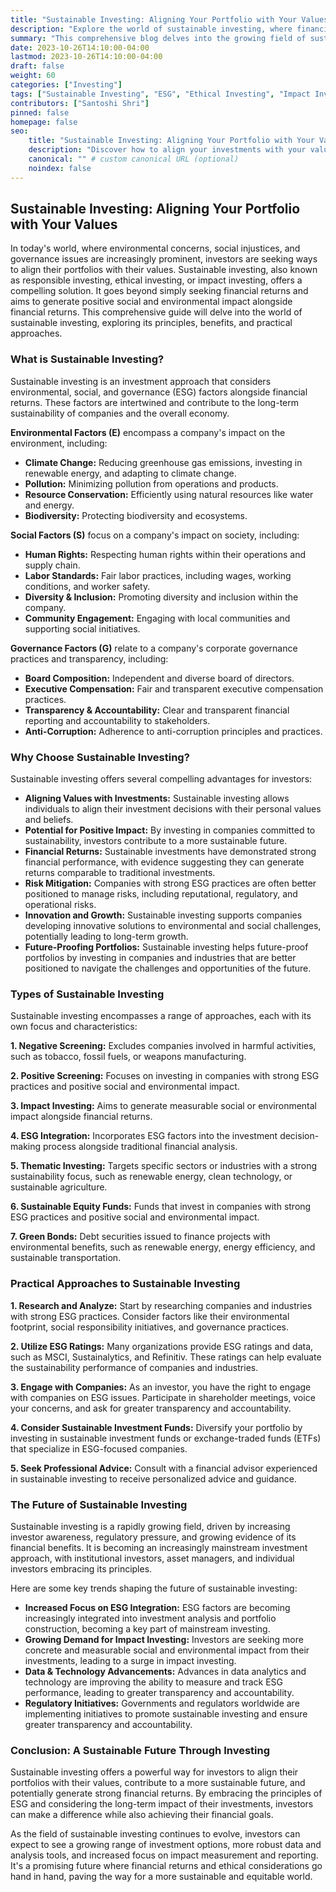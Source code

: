 ```yaml
---
title: "Sustainable Investing: Aligning Your Portfolio with Your Values"
description: "Explore the world of sustainable investing, where financial returns meet ethical considerations. Learn how to align your portfolio with your values and contribute to a more sustainable future."
summary: "This comprehensive blog delves into the growing field of sustainable investing, explaining its principles, benefits, and practical approaches. Discover how to invest in companies and projects that prioritize environmental, social, and governance (ESG) factors, creating a positive impact while generating returns."
date: 2023-10-26T14:10:00-04:00
lastmod: 2023-10-26T14:10:00-04:00
draft: false
weight: 60
categories: ["Investing"]
tags: ["Sustainable Investing", "ESG", "Ethical Investing", "Impact Investing", "Responsible Investing", "Green Investing"]
contributors: ["Santoshi Shri"]
pinned: false
homepage: false
seo:
    title: "Sustainable Investing: Aligning Your Portfolio with Your Values" # custom title (optional)
    description: "Discover how to align your investments with your values by exploring the world of sustainable investing and its key principles, benefits, and practical approaches." # custom description (recommended)
    canonical: "" # custom canonical URL (optional)
    noindex: false
---
```


## Sustainable Investing: Aligning Your Portfolio with Your Values

In today's world, where environmental concerns, social injustices, and governance issues are increasingly prominent, investors are seeking ways to align their portfolios with their values. Sustainable investing, also known as responsible investing, ethical investing, or impact investing, offers a compelling solution. It goes beyond simply seeking financial returns and aims to generate positive social and environmental impact alongside financial returns. This comprehensive guide will delve into the world of sustainable investing, exploring its principles, benefits, and practical approaches.

### What is Sustainable Investing?

Sustainable investing is an investment approach that considers environmental, social, and governance (ESG) factors alongside financial returns. These factors are intertwined and contribute to the long-term sustainability of companies and the overall economy. 

**Environmental Factors (E)** encompass a company's impact on the environment, including:

* **Climate Change:** Reducing greenhouse gas emissions, investing in renewable energy, and adapting to climate change.
* **Pollution:** Minimizing pollution from operations and products.
* **Resource Conservation:** Efficiently using natural resources like water and energy.
* **Biodiversity:** Protecting biodiversity and ecosystems.

**Social Factors (S)** focus on a company's impact on society, including:

* **Human Rights:** Respecting human rights within their operations and supply chain.
* **Labor Standards:** Fair labor practices, including wages, working conditions, and worker safety.
* **Diversity & Inclusion:** Promoting diversity and inclusion within the company.
* **Community Engagement:** Engaging with local communities and supporting social initiatives.

**Governance Factors (G)** relate to a company's corporate governance practices and transparency, including:

* **Board Composition:** Independent and diverse board of directors.
* **Executive Compensation:** Fair and transparent executive compensation practices.
* **Transparency & Accountability:** Clear and transparent financial reporting and accountability to stakeholders.
* **Anti-Corruption:** Adherence to anti-corruption principles and practices.

### Why Choose Sustainable Investing?

Sustainable investing offers several compelling advantages for investors:

* **Aligning Values with Investments:** Sustainable investing allows individuals to align their investment decisions with their personal values and beliefs.
* **Potential for Positive Impact:** By investing in companies committed to sustainability, investors contribute to a more sustainable future.
* **Financial Returns:** Sustainable investments have demonstrated strong financial performance, with evidence suggesting they can generate returns comparable to traditional investments.
* **Risk Mitigation:** Companies with strong ESG practices are often better positioned to manage risks, including reputational, regulatory, and operational risks.
* **Innovation and Growth:** Sustainable investing supports companies developing innovative solutions to environmental and social challenges, potentially leading to long-term growth.
* **Future-Proofing Portfolios:** Sustainable investing helps future-proof portfolios by investing in companies and industries that are better positioned to navigate the challenges and opportunities of the future.

### Types of Sustainable Investing

Sustainable investing encompasses a range of approaches, each with its own focus and characteristics:

**1. Negative Screening:** Excludes companies involved in harmful activities, such as tobacco, fossil fuels, or weapons manufacturing.

**2. Positive Screening:** Focuses on investing in companies with strong ESG practices and positive social and environmental impact.

**3. Impact Investing:** Aims to generate measurable social or environmental impact alongside financial returns.

**4. ESG Integration:** Incorporates ESG factors into the investment decision-making process alongside traditional financial analysis.

**5. Thematic Investing:** Targets specific sectors or industries with a strong sustainability focus, such as renewable energy, clean technology, or sustainable agriculture.

**6. Sustainable Equity Funds:** Funds that invest in companies with strong ESG practices and positive social and environmental impact.

**7. Green Bonds:** Debt securities issued to finance projects with environmental benefits, such as renewable energy, energy efficiency, and sustainable transportation.

### Practical Approaches to Sustainable Investing

**1. Research and Analyze:** Start by researching companies and industries with strong ESG practices. Consider factors like their environmental footprint, social responsibility initiatives, and governance practices.

**2. Utilize ESG Ratings:** Many organizations provide ESG ratings and data, such as MSCI, Sustainalytics, and Refinitiv. These ratings can help evaluate the sustainability performance of companies and industries.

**3. Engage with Companies:** As an investor, you have the right to engage with companies on ESG issues. Participate in shareholder meetings, voice your concerns, and ask for greater transparency and accountability.

**4. Consider Sustainable Investment Funds:** Diversify your portfolio by investing in sustainable investment funds or exchange-traded funds (ETFs) that specialize in ESG-focused companies.

**5. Seek Professional Advice:** Consult with a financial advisor experienced in sustainable investing to receive personalized advice and guidance.

### The Future of Sustainable Investing

Sustainable investing is a rapidly growing field, driven by increasing investor awareness, regulatory pressure, and growing evidence of its financial benefits. It is becoming an increasingly mainstream investment approach, with institutional investors, asset managers, and individual investors embracing its principles.

Here are some key trends shaping the future of sustainable investing:

* **Increased Focus on ESG Integration:** ESG factors are becoming increasingly integrated into investment analysis and portfolio construction, becoming a key part of mainstream investing.
* **Growing Demand for Impact Investing:** Investors are seeking more concrete and measurable social and environmental impact from their investments, leading to a surge in impact investing.
* **Data & Technology Advancements:** Advances in data analytics and technology are improving the ability to measure and track ESG performance, leading to greater transparency and accountability.
* **Regulatory Initiatives:** Governments and regulators worldwide are implementing initiatives to promote sustainable investing and ensure greater transparency and accountability.

### Conclusion: A Sustainable Future Through Investing

Sustainable investing offers a powerful way for investors to align their portfolios with their values, contribute to a more sustainable future, and potentially generate strong financial returns. By embracing the principles of ESG and considering the long-term impact of their investments, investors can make a difference while also achieving their financial goals.

As the field of sustainable investing continues to evolve, investors can expect to see a growing range of investment options, more robust data and analysis tools, and increased focus on impact measurement and reporting. It's a promising future where financial returns and ethical considerations go hand in hand, paving the way for a more sustainable and equitable world. 
